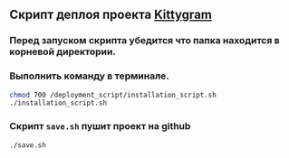 ## Скрипт деплоя проекта [Kittygram](https://github.com/aleksanderstartsev1984/infra_sprint1)
### Перед запуском скрипта убедится что папка находится в корневой директории.
### Выполнить команду в терминале.
```sh
chmod 700 /deployment_script/installation_script.sh
./installation_script.sh
```
### Скрипт `save.sh` пушит проект на github
```sh
./save.sh
```
